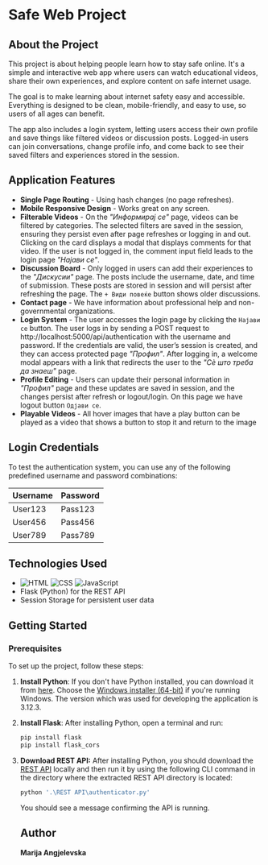 # Safe Web Project

## About the Project

This project is about helping people learn how to stay safe online. It's a simple and interactive web app where users can watch educational videos, share their own experiences, and explore content on safe internet usage.

The goal is to make learning about internet safety easy and accessible. Everything is designed to be clean, mobile-friendly, and easy to use, so users of all ages can benefit.

The app also includes a login system, letting users access their own profile and save things like filtered videos or discussion posts. Logged-in users can join conversations, change profile info, and come back to see their saved filters and experiences stored in the session.

## Application Features

- **Single Page Routing** - Using hash changes (no page refreshes).
- **Mobile Responsive Design** - Works great on any screen.
- **Filterable Videos** - On the _"Информирај се"_ page, videos can be filtered by categories. The selected filters are saved in the session, ensuring they persist even after page refreshes or logging in and out. Clicking on the card displays a modal that displays comments for that video. If the user is not logged in, the comment input field leads to the login page _"Најави се"_.
- **Discussion Board** - Only logged in users can add their experiences to the _"Дискусии"_ page. The posts include the username, date, and time of submission. These posts are stored in session and will persist after refreshing the page. The `+ Види повеќе` button shows older discussions.
- **Contact page** - We have information about professional help and non-governmental organizations.
- **Login System** - The user accesses the login page by clicking the `Најави се` button. The user logs in by sending a POST request to http://localhost:5000/api/authentication with the username and password. If the credentials are valid, the user’s session is created, and they can access protected page _"Профил"_. After logging in, a welcome modal appears with a link that redirects the user to the _"Сè што треба да знаеш"_ page.
- **Profile Editing** - Users can update their personal information in _"Профил"_ page and these updates are saved in session, and the changes persist after refresh or logout/login. On this page we have logout button `Одјави се`.
- **Playable Videos** - All hover images that have a play button can be played as a video that shows a button to stop it and return to the image

## Login Credentials

To test the authentication system, you can use any of the following predefined username and password combinations:

| Username | Password |
| -------- | -------- |
| User123  | Pass123  |
| User456  | Pass456  |
| User789  | Pass789  |

## Technologies Used

- ![HTML](https://img.shields.io/badge/HTML5-E34F26?style=for-the-badge&logo=html5&logoColor=white) ![CSS](https://img.shields.io/badge/CSS3-1572B6?style=for-the-badge&logo=css3&logoColor=white) ![JavaScript](https://img.shields.io/badge/JavaScript-323330?style=for-the-badge&logo=javascript&logoColor=F7DF1E)
- Flask (Python) for the REST API
- Session Storage for persistent user data

## Getting Started

### Prerequisites

To set up the project, follow these steps:

1. **Install Python**: If you don't have Python installed, you can download it from [here](https://www.python.org/downloads/release/python-3123/). Choose the [Windows installer (64-bit)](https://www.python.org/ftp/python/3.12.3/python-3.12.3-amd64.exe) if you're running Windows. The version which was used for developing the application is 3.12.3.

2. **Install Flask**: After installing Python, open a terminal and run:

   ```bash
   pip install flask
   pip install flask_cors
   ```

3. **Download REST API:** After installing Python, you should download the [REST
   API](https://drive.google.com/file/d/1f7ogsElPFmA0k4aMGy5NTq2IMB8cvOwx/view?usp=sharing) locally and then run it by using the following CLI command in the directory where the
   extracted REST API directory is located:

   ```bash
   python '.\REST API\authenticator.py'
   ```

   You should see a message confirming the API is running.

   ## Author

   **Marija Angjelevska**
